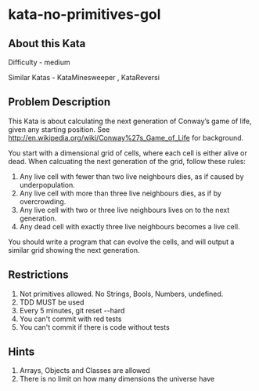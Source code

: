 # kata-no-primitives-gol

## About this Kata

Difficulty - medium

Similar Katas - KataMinesweeper , KataReversi

## Problem Description

This Kata is about calculating the next generation of Conway’s game of life, given any starting position. See http://en.wikipedia.org/wiki/Conway%27s_Game_of_Life for background.

You start with a dimensional grid of cells, where each cell is either alive or dead. When calcuating the next generation of the grid, follow these rules:

   1. Any live cell with fewer than two live neighbours dies, as if caused by underpopulation.
   2. Any live cell with more than three live neighbours dies, as if by overcrowding.
   3. Any live cell with two or three live neighbours lives on to the next generation.
   4. Any dead cell with exactly three live neighbours becomes a live cell.

You should write a program that can evolve the cells, and will output a similar grid showing the next generation.

## Restrictions

  1. Not primitives allowed. No Strings, Bools, Numbers, undefined.
  2. TDD MUST be used
  3. Every 5 minutes, git reset --hard
  4. You can't commit with red tests
  5. You can't commit if there is code without tests
  
## Hints

  1. Arrays, Objects and Classes are allowed
  2. There is no limit on how many dimensions the universe have

